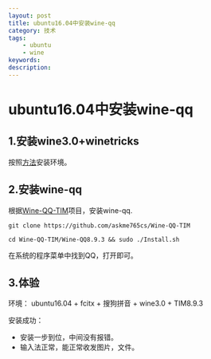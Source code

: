 ```yaml
---
layout: post
title: ubuntu16.04中安装wine-qq
category: 技术
tags: 
    - ubuntu
    - wine
keywords: 
description: 
---
```


# ubuntu16.04中安装wine-qq

## 1.安装wine3.0+winetricks

按照[方法](https://github.com/frkhit/frkhit.github.io/blob/master/project/pages/2018/01/31/install_wine3.0_and_winetricks.md)安装环境。


## 2.安装wine-qq

根据[Wine-QQ-TIM](https://github.com/askme765cs/Wine-QQ-TIM)项目，安装wine-qq.

```
git clone https://github.com/askme765cs/Wine-QQ-TIM

cd Wine-QQ-TIM/Wine-QQ8.9.3 && sudo ./Install.sh

```

在系统的程序菜单中找到QQ，打开即可。

## 3.体验
环境： ubuntu16.04 + fcitx + 搜狗拼音 + wine3.0 + TIM8.9.3

安装成功：

- 安装一步到位，中间没有报错。
- 输入法正常，能正常收发图片，文件。
